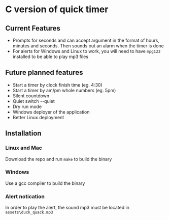 # C version of quick timer

## Current Features
- Prompts for seconds and can accept argument in the format of hours, minutes
  and seconds. Then sounds out an alarm when the timer is done
- For alerts for Windows and Linux to work, you will need to have `mpg123`
  installed to be able to play mp3 files

## Future planned features
- Start a timer by clock finish time (eg. 4:30)
- Start a timer by am/pm whole numbers (eg. 5pm)
- Silent countdown
- Quiet switch --quiet
- Dry run mode
- Windows deployer of the application
- Better Linux deployment

## Installation
### Linux and Mac
Download the repo and run `make` to build the binary

### Windows
Use a gcc compiler to build the binary

### Alert notication
In order to play the alert, the sound mp3 must be located in
`assets\duck_quack.mp3`


